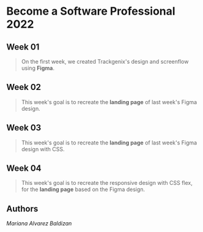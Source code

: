 
# Become a Software Professional 2022

## Week 01

>On the first week, we created Trackgenix's design and screenflow using __Figma__.

## Week 02

>This week's goal is to recreate the __landing page__ of last week's Figma design.

## Week 03

>This week's goal is to recreate the __landing page__ of last week's Figma design with CSS.

## Week 04

>This week's goal is to recreate the responsive design with CSS flex, for the __landing page__ based on the Figma design.

## Authors

*Mariana Alvarez Baldizan*